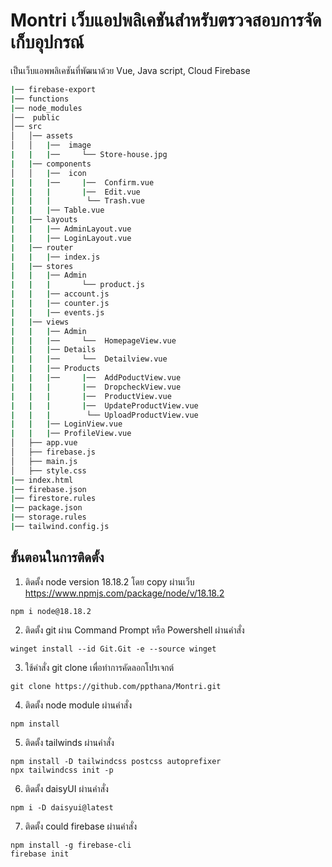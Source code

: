 # Montri เว็บแอปพลิเคชันสำหรับตรวจสอบการจัดเก็บอุปกรณ์

เป็นเว็บแอพพลิเคชันที่พัฒนาด้วย Vue, Java script, Cloud Firebase

```bash
|── firebase-export
|── functions
|── node_modules
│──  public
│── src
│   │── assets
│   │   |──  image
|   |   |──     └── Store-house.jpg
|   |── components
│   │   |──  icon
|   |   |──     |──  Confirm.vue
|   |   |       |──  Edit.vue
|   |   |        └── Trash.vue
|   |   |── Table.vue
|   |── layouts
|   |   |── AdminLayout.vue
|   |   |── LoginLayout.vue
|   |── router
|   |   |── index.js
|   |── stores
|   |   |── Admin
|   |   |       └── product.js
|   |   |── account.js
|   |   |── counter.js
|   |   |── events.js
|   |── views
|   |   |── Admin
|   |   |──     └──  HomepageView.vue
|   |   |── Details
|   |   |──     └──  Detailview.vue
|   |   |── Products
|   |   |──     |──  AddPoductView.vue
|   |   |       |──  DropcheckView.vue
|   |   |       |──  ProductView.vue
|   |   |       |──  UpdateProductView.vue
|   |   |        └── UploadProductView.vue
|   |   |── LoginView.vue
|   |   |── ProfileView.vue
│   ├── app.vue
│   ├── firebase.js
│   ├── main.js
│   ├── style.css
|── index.html
|── firebase.json
|── firestore.rules
|── package.json
|── storage.rules
|── tailwind.config.js
```
## ขั้นตอนในการติดตั้ง
1. ติดตั้ง node version 18.18.2 โดย copy ผ่านเว็บ https://www.npmjs.com/package/node/v/18.18.2
```
npm i node@18.18.2
```

2. ติดตั้ง git ผ่าน Command Prompt หรือ Powershell ผ่านคำสั่ง
```
winget install --id Git.Git -e --source winget
```
3. ใช้คำสั่ง git clone เพื่อทำการคัดลอกโปรเจกต์
```
git clone https://github.com/ppthana/Montri.git
```
4. ติดตั้ง node module ผ่านคำสั่ง
```
npm install
```

5. ติดตั้ง tailwinds ผ่านคำสั่ง
```
npm install -D tailwindcss postcss autoprefixer
npx tailwindcss init -p
```

6. ติดตั้ง daisyUI ผ่านคำสั่ง
```
npm i -D daisyui@latest
```
7. ติดตั้ง could firebase ผ่านคำสั่ง
``` 
npm install -g firebase-cli
firebase init
```
 




